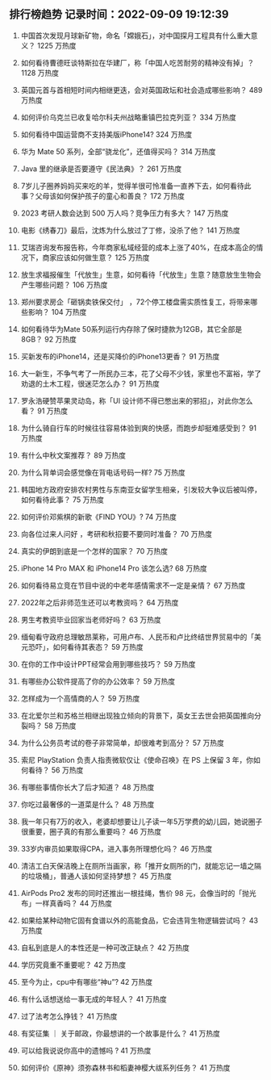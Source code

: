 
## 排行榜趋势 记录时间：2022-09-09 19:12:39
  
  1. 中国首次发现月球新矿物，命名「嫦娥石」，对中国探月工程具有什么重大意义？ 1225 万热度
    
  2. 如何看待曹德旺谈特斯拉在华建厂，称「中国人吃苦耐劳的精神没有掉」？ 1128 万热度
    
  3. 英国元首与首相短时间内相继更迭，会对英国政坛和社会造成哪些影响？ 489 万热度
    
  4. 如何评价乌克兰已收复哈尔科夫州战略重镇巴拉克列亚？ 334 万热度
    
  5. 如何看待中国运营商不支持美版iPhone14? 324 万热度
    
  6. 华为 Mate 50 系列，全部“骁龙化”，还值得买吗？ 314 万热度
    
  7. Java 里的继承是否要遵守《民法典》？ 261 万热度
    
  8. 7岁儿子圈养妈妈买来吃的羊，觉得羊很可怜准备一直养下去，如何看待此事？父母该如何保护孩子的童心和善良？ 172 万热度
    
  9. 2023 考研人数会达到 500 万人吗？竞争压力有多大？ 147 万热度
    
  10. 电影《绣春刀》最后，沈炼为什么放过了丁修，没杀了他？ 141 万热度
    
  11. 艾瑞咨询发布报告称，今年商家私域经营的成本上涨了40%，在成本高企的情况下，商家应该如何做生意？ 125 万热度
    
  12. 放生求福报催生「代放生」生意，如何看待「代放生」生意？随意放生生物会产生哪些问题？ 106 万热度
    
  13. 郑州要求房企「砸锅卖铁保交付」 ，72个停工楼盘需实质性复工，将带来哪些影响？ 104 万热度
    
  14. 如何看待华为Mate 50系列运行内存除了保时捷款为12GB，其它全部是8GB？ 92 万热度
    
  15. 买新发布的iPhone14，还是买降价的iPhone13更香？ 91 万热度
    
  16. 大一新生，不争气考了一所民办三本，花了父母不少钱，家里也不富裕，学了劝退的土木工程，很迷茫怎么办？ 91 万热度
    
  17. 罗永浩硬赞苹果灵动岛，称「UI 设计师不得已憋出来的邪招」，对此你怎么看？ 91 万热度
    
  18. 为什么骑自行车的时候往往容易体验到爽的快感，而跑步却挺难感受到？ 91 万热度
    
  19. 有什么中秋文案推荐？ 89 万热度
    
  20. 为什么背单词会感觉像在背电话号码一样? 75 万热度
    
  21. 韩国地方政府安排农村男性与东南亚女留学生相亲，引发较大争议后被叫停，如何看待此事？ 75 万热度
    
  22. 如何评价邓紫棋的新歌《FIND YOU》? 74 万热度
    
  23. 向各位过来人问好 ，考研和秋招要不要同时准备？ 70 万热度
    
  24. 真实的伊朗到底是一个怎样的国家？ 70 万热度
    
  25. iPhone 14 Pro MAX 和 iPhone14 Pro 该怎么选? 68 万热度
    
  26. 如何看待易立竞在节目中说的中老年感情需求不一定是亲情？ 67 万热度
    
  27. 2022年之后非师范生还可以考教资吗？ 64 万热度
    
  28. 男生考教资毕业回家当老师好吗？ 63 万热度
    
  29. 缅甸看守政府总理敏昂莱称，可用卢布、人民币和卢比终结世界贸易中的「美元恐吓」，如何看待其表态？ 59 万热度
    
  30. 在你的工作中设计PPT经常会用到哪些技巧？ 59 万热度
    
  31. 有哪些办公软件提高了你的办公效率？ 59 万热度
    
  32. 怎样成为一个高情商的人？ 59 万热度
    
  33. 在北爱尔兰和苏格兰相继出现独立倾向的背景下，英女王去世会把英国推向分裂吗？ 58 万热度
    
  34. 为什么公务员考试的卷子非常简单，却很难考到高分？ 57 万热度
    
  35. 索尼 PlayStation 负责人指责微软仅让《使命召唤》在 PS 上保留 3 年，你如何看待？ 56 万热度
    
  36. 有哪些事情你长大了后才知道？ 48 万热度
    
  37. 你吃过最奢侈的一道菜是什么？ 48 万热度
    
  38. 我一年只有7万的收入，老婆却想要让儿子读一年5万学费的幼儿园，她说圈子很重要，圈子真的有那么重要吗？ 46 万热度
    
  39. 33岁内审员如果取得CPA，进入事务所理想化吗？ 46 万热度
    
  40. 清洁工白天保洁晚上在厕所当画家，称「推开女厕所的门，就能忘记一墙之隔的垃圾桶」，普通人该如何坚持梦想？ 45 万热度
    
  41. AirPods Pro2 发布的同时还推出一根挂绳，售价 98 元，会像当时的「抛光布」一样真香吗？ 44 万热度
    
  42. 如果给某种动物它固有食谱以外的高能食品，它会违背生物逻辑尝试吗？ 43 万热度
    
  43. 自私到底是人的本性还是一种可改正缺点？ 42 万热度
    
  44. 学历究竟重不重要呢？ 42 万热度
    
  45. 至今为止，cpu中有哪些“神u”? 42 万热度
    
  46. 有什么话想送给一事无成的年轻人？ 41 万热度
    
  47. 过了法考怎么挣钱？ 41 万热度
    
  48. 有奖征集 ｜ 关于邮政，你最想讲的一个故事是什么？ 41 万热度
    
  49. 可以给我说说你高中的遗憾吗 ? 41 万热度
    
  50. 如何评价《原神》须弥森林书和稻妻神樱大祓系列任务？ 41 万热度
    